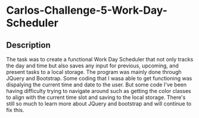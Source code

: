 # Carlos-Challenge-5-Work-Day-Scheduler

## Description

The task was to create a functional Work Day Scheduler that not only tracks the day and time but also saves any input for previous, upcoming, and present tasks to a local storage. The program was mainly done through JQuery and Bootstrap. Some coding that I wasa able to get functioning was dispalying the current time and date to the user. But some code I've been having difficulty trying to navigate around such as getting the color classes to align with the current time slot and saving to the local storage. There's still so much to learn more about JQuery and bootstrap and will continue to fix this. 